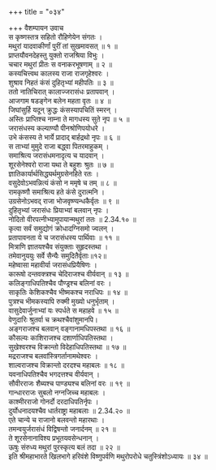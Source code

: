 +++
title = "०३४"

+++
वैशम्पायन उवाच  
स कृष्णस्तत्र सहितो रौहिणेयेन संगतः ।  
मथुरां यादवाकीर्णां पुरीं तां सुखमावसत् ॥ १ ॥  
प्राप्तयौवनदेहस्तु युक्तो राजश्रिया विभुः ।  
चचार मथुरां प्रीतः स वनाकरभूषणाम् ॥ २ ॥  
कस्यचित्त्वथ कालस्य राजा राजगृहेश्वरः ।  
शुश्राव निहतं कंसं दुहितृभ्यां महीपतिः ॥ ३ ॥  
ततो नातिचिरात् कालाज्जरासंधः प्रतापवान् ।  
आजगाम षडङ्गेन बलेन महता वृतः ॥ ४ ॥  
जिघांसुर्हि यदून् क्रुद्धः कंसस्यापचितिं स्मरन् ।  
अस्तिः प्राप्तिश्च नाम्ना ते मागधस्य सुते नृप ॥ ५ ॥  
जरासंधस्य कल्याण्यौ पीनश्रोणिपयोधरे ।  
उभे कंसस्य ते भार्ये प्रादाद् बार्हद्रथो नृपः ॥ ६ ॥  
स ताभ्यां मुमुदे राजा बद्ध्वा पितरमाहुकम् ।  
समाश्रित्य जरासंधमनादृत्य च यादवान् ।  
शूरसेनेश्वरो राजा यथा ते बहुशः श्रुतः ॥ ७ ॥  
ज्ञातिकार्यार्थसिद्ध्यर्थमुग्रसेनहिते रतः ।  
वसुदेवोऽभवन्नित्यं कंसो न ममृषे च तम् ॥ ८ ॥  
रामकृष्णौ समाश्रित्य हते कंसे दुरात्मनि ।  
उग्रसेनोऽभवद् राजा भोजवृष्ण्यन्धकैर्वृतः ॥ ९ ॥  
दुहितृभ्यां जरासंधः प्रियाभ्यां बलवान् नृपः ।  
नोदितो वीरपत्नीभ्यामुपायान्मथुरां ततः ॥ 2.34.१० ॥  
कृत्वा सर्वं समुद्योगं क्रोधादग्निसमो ज्वलन् ।  
प्रतापावनता ये च जरासंधस्य पार्थिवाः ॥ ११ ॥  
मित्राणि ज्ञातयश्चैव संयुक्ताः सुहृदस्तथा ।  
तमेवानुययुः सर्वे सैन्यैः समुदितैर्वृताः॥१२॥  
महेष्वासा महावीर्या जरासंधप्रियैषिणः ।  
कारूषो दन्तवक्त्रश्च चेदिराजश्च वीर्यवान् ॥ १३ ॥  
कलिङ्गाधिपतिश्चैव पौण्ड्रश्च बलिनां वरः ।  
साकृतिः केशिकश्चैव भीष्मकश्च नराधिपः ॥ १४ ॥  
पुत्रश्च भीमकस्यापि रुक्मी मुख्यो धनुर्भृताम् ।  
वासुदेवार्जुनाभ्यां यः स्पर्धते स महाहवे ॥ १५ ॥  
वेणुदारिः श्रुतर्वा च क्रथश्चैवांशुमानपि।  
अङ्गराजश्च बलवान् वङ्गानामधिपस्तथा ॥ १६ ॥  
कौसल्यः काशिराजश्च दशार्णाधिपतिस्तथा ।  
सुखेश्वरश्च विक्रान्तो विदेहाधिपतिस्तथा ॥ १७ ॥  
मद्रराजश्च बलवांस्त्रिगर्तानामथेश्वरः ।  
शाल्वराजश्च विक्रान्तो दरदश्च महाबलः ॥ १८ ॥  
यवनाधिपतिश्चैव भगदत्तश्च वीर्यवान् ।  
सौवीरराजः शैब्यश्च पाण्ड्यश्च बलिनां वरः ॥ १९ ॥  
गान्धारराजः सुबलो नग्नजिच्च महाबलः ।  
काश्मीरराजो गोनर्दो दरदाधिपतिर्नृपः ।  
दुर्योधनादयश्चैव धार्तराष्ट्रा महाबलाः ॥ 2.34.२० ॥  
एते चान्ये च राजानो बलवन्तो महारथाः ।  
तमन्वयुर्जरासंधं विद्विषन्तो जनार्दनम् ॥ २१ ॥  
ते शूरसेनानाविश्य प्रभूतयवसेन्धनान् ।  
ऊषुः संरुध्य मथुरां पुरस्कृत्य बलं तदा ॥ २२ ॥  
इति श्रीमहाभारते खिलभागे हरिवंशे विष्णुपर्वणि मथुरोपरोधे चतुस्त्रिंशोऽध्यायः ॥ ३४ ॥